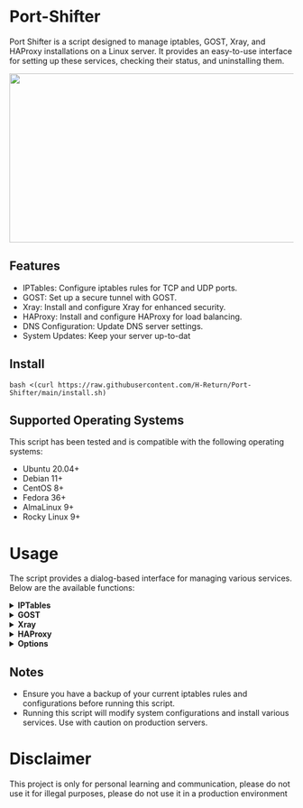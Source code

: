 # Port-Shifter

Port Shifter is a script designed to manage iptables, GOST, Xray, and HAProxy installations on a Linux server. It provides an easy-to-use interface for setting up these services, checking their status, and uninstalling them.

<div align='center'><img style="aspect-ratio:1448/659;" src="https://github.com/H-Return/Port-Shifter/assets/151555003/e94952f8-f85b-4241-83b9-a2e9b7958b8b" width="600" height="300"></div>

## Features
- IPTables: Configure iptables rules for TCP and UDP ports.
- GOST: Set up a secure tunnel with GOST.
- Xray: Install and configure Xray for enhanced security.
- HAProxy: Install and configure HAProxy for load balancing.
- DNS Configuration: Update DNS server settings.
- System Updates: Keep your server up-to-dat

## Install
```shell
bash <(curl https://raw.githubusercontent.com/H-Return/Port-Shifter/main/install.sh)
```
## Supported Operating Systems

This script has been tested and is compatible with the following operating systems:

* Ubuntu 20.04+
* Debian 11+
* CentOS 8+
* Fedora 36+
* AlmaLinux 9+
* Rocky Linux 9+

# Usage
The script provides a dialog-based interface for managing various services. Below are the available functions:

<details>
<summary><b>IPTables</b></summary>

<div align='center'><img style="aspect-ratio:1448/659;" src="https://github.com/H-Return/Port-Shifter/assets/151555003/a8b48e18-736a-4e2e-8877-a3bf0d79059d" width="600" height="400"></div><br>

1.Install IPTables:

- Configures iptables rules for TCP and UDP ports.
- Prompts for server IP and ports to be configured.

2.Check IPTables Ports:
  
- Displays the current iptables rules and service status.

3.Uninstall IPTables:

- Removes iptables rules and stops the service.
</details>
<details>
<summary><b>GOST</b></summary>

<div align='center'><img style="aspect-ratio:1448/659;" src="https://github.com/H-Return/Port-Shifter/assets/151555003/d76a56c4-44b9-4445-857c-e8c10f1fe7ef" width="600" height="400"></div><br>

1.Install GOST:

- Downloads and installs GOST.
- Prompts for domain/IP and port configuration.

2.Check GOST Ports:

- Displays the current GOST ports and service status.

3.Add Another Port to GOST:

- Adds a new port and domain/IP to the existing GOST configuration.

4.Uninstall GOST:

- Stops and removes GOST service and binary.
</details>
<details>
<summary><b>Xray</b></summary>

<div align='center'><img style="aspect-ratio:1448/659;" src="https://github.com/H-Return/Port-Shifter/assets/151555003/95258975-7792-4178-a83f-876497f3d8a2" width="600" height="400"></div><br>

1.Install Xray:

- Installs Xray using the official script.
- Prompts for domain/IP and port configuration.

2.Check Xray Service:

- Displays the current Xray ports and service status.

3.Add Another Inbound:

- Adds a new inbound configuration to Xray.

4.Remove Inbound:

- Removes an existing inbound configuration from Xray.

5.Uninstall Xray:

- Removes Xray configuration and uninstalls the service.
</details>
<details>
<summary><b>HAProxy</b></summary>

<div align='center'><img style="aspect-ratio:1448/659;" src="https://github.com/H-Return/Port-Shifter/assets/151555003/fdad23d7-6d0f-446f-867a-bf7df51a57fe" width="600" height="400"></div><br>
  
1.Install HAProxy:

- Installs HAProxy and configures it based on user input.

2.Check HAProxy:

- Displays the current HAProxy ports and service status.

3.Uninstall HAProxy:

- Stops and removes HAProxy service and configuration.
</details>

<details>
<summary><b>Options</b></summary>

<div align='center'><img style="aspect-ratio:1448/659;" src="https://github.com/H-Return/Port-Shifter/assets/151555003/52165edf-71df-4fbb-904c-c8fdf566c374" width="600" height="400"></div><br>
  
1.Configure DNS:

- Updates DNS server settings.

2.Update Server:

- Updates the server's package list and installed packages.
</details>

## Notes
- Ensure you have a backup of your current iptables rules and configurations before running this script.
- Running this script will modify system configurations and install various services. Use with caution on production servers.


# Disclaimer
This project is only for personal learning and communication, please do not use it for illegal purposes, please do not use it in a production environment

